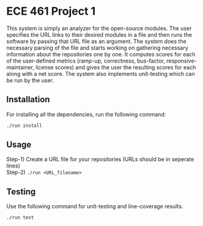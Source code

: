 # ECE 461 Project 1

This system is simply an analyzer for the open-source modules. The user specifies the URL links to their desired modules in a file and then runs the software by passing that URL file as an argument. The system does the necessary parsing of the file and starts working on gathering necessary information about the repositories one by one. It computes scores for each of the user-defined metrics (ramp-up, correctness, bus-factor, responsive-maintainer, license scores) and gives the user the resulting scores for each along with a net score. The system also implements unit-testing which can be run by the user.

## Installation

For installing all the dependencies, run the following command:

```bash
./run install
```

## Usage

Step-1) Create a URL file for your repositories (URLs should be in seperate lines)  
Step-2) ```./run <URL_filename> ```

## Testing
Use the following command for unit-testing and line-coverage results.

```bash
./run test
```
